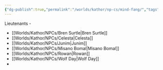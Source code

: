 ```yaml
---
{"dg-publish":true,"permalink":"/worlds/kathor/np-cs/mind-fang/","tags":["Kathor"]}
---
```




Lieutenants -
- [[Worlds/Kathor/NPCs/Bren Surtle\|Bren Surtle]]
- [[Worlds/Kathor/NPCs/Celesta\|Celesta]]
- [[Worlds/Kathor/NPCs/Junim\|Junim]]
- [[Worlds/Kathor/NPCs/Misano Bomal\|Misano Bomal]]
- [[Worlds/Kathor/NPCs/Rowan\|Rowan]]
- [[Worlds/Kathor/NPCs/Wolf Day\|Wolf Day]]
- 